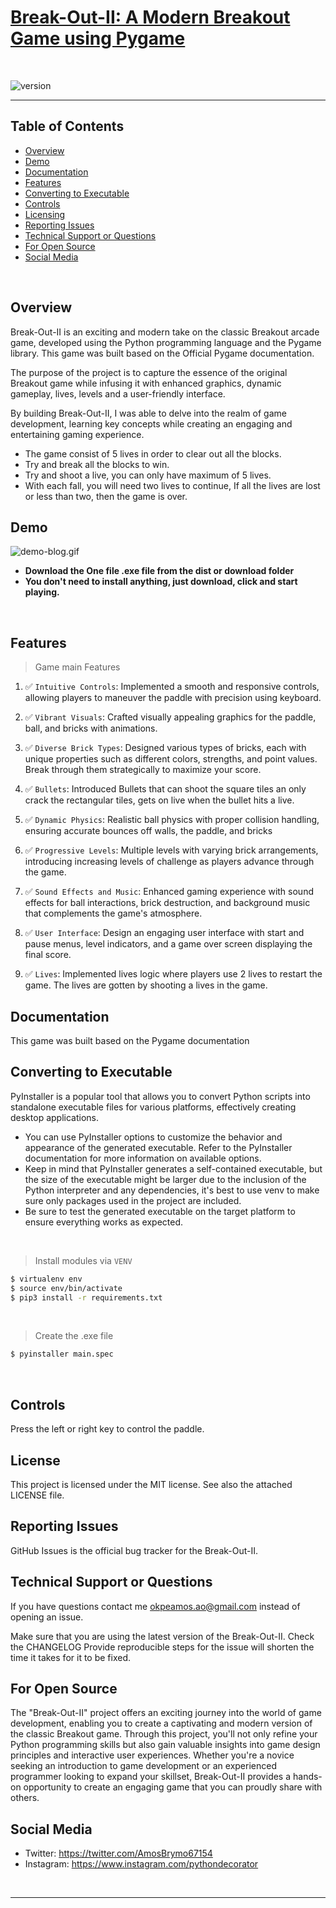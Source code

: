 # [Break-Out-II: A Modern Breakout Game using Pygame](https://github.com/PythonDecorator)
<br />

![version](https://img.shields.io/badge/version-1.0.0-blue.svg)

--- 

## Table of Contents

* [Overview](#overview)
* [Demo](#demo)
* [Documentation](#documentation)
* [Features](#features)
* [Converting to Executable](#converting-to-executable)
* [Controls](#Controls)
* [Licensing](#license)
* [Reporting Issues](#reporting-issues)
* [Technical Support or Questions](#technical-support-or-questions)
* [For Open Source](#For-open-source)
* [Social Media](#Social-media)

<br />


## Overview

Break-Out-II is an exciting and modern take on the classic Breakout arcade game, developed using the Python programming
language and the Pygame library. This game was built based on the Official Pygame documentation.

The purpose of the project is to capture the essence of the original Breakout game while infusing it with enhanced
graphics, dynamic gameplay, lives, levels and a user-friendly interface.

By building Break-Out-II, I was able to delve into the realm of game development, learning key concepts while creating
an engaging and entertaining gaming experience.

- The game consist of 5 lives in order to clear out all the blocks.
- Try and break all the blocks to win.
- Try and shoot a live, you can only have maximum of 5 lives.
- With each fall, you will need two lives to continue, If all the lives are lost or less than two, then the game is over.



## Demo
![demo-blog.gif](apps/static/assets/demo/demo-blog.gif)
- **Download the One file .exe file from the dist or download folder**
- **You don't need to install anything, just download, click and start playing.**


<br />

## Features
> Game main Features

1. ✅ `Intuitive Controls`: Implemented a smooth and responsive controls, allowing players to maneuver the paddle with
   precision using keyboard.

2. ✅ `Vibrant Visuals`: Crafted visually appealing graphics for the paddle, ball, and bricks with animations.

3. ✅ `Diverse Brick Types`: Designed various types of bricks, each with unique properties such as different colors,
   strengths, and point values. Break through them strategically to maximize your score.

4. ✅ `Bullets`: Introduced Bullets that can shoot the square tiles an only crack the rectangular tiles, gets on live
   when the bullet hits a live.

5. ✅ `Dynamic Physics`: Realistic ball physics with proper collision handling, ensuring accurate bounces off walls, the
   paddle, and bricks

6. ✅ `Progressive Levels`: Multiple levels with varying brick arrangements, introducing increasing levels of challenge
   as players advance through the game.

7. ✅ `Sound Effects and Music`: Enhanced gaming experience with sound effects for ball interactions, brick destruction,
   and background music that complements the game's atmosphere.

8. ✅ `User Interface`: Design an engaging user interface with start and pause menus, level indicators, and a game over
   screen displaying the final score.

9. ✅ `Lives`: Implemented lives logic where players use 2 lives to restart the game. The lives are gotten by shooting a
   lives in the game.


## Documentation
This game was built based on the Pygame documentation

## Converting to Executable

PyInstaller is a popular tool that allows you to convert Python scripts into standalone executable files for various
platforms, effectively creating desktop applications.

- You can use PyInstaller options to customize the behavior and appearance of the generated executable. Refer to the
PyInstaller documentation for more information on available options.
- Keep in mind that PyInstaller generates a self-contained executable, but the size of the executable might be larger due
to the inclusion of the Python interpreter and any dependencies, it's best to use venv to make sure only packages used in the
project are included.
- Be sure to test the generated executable on the
target platform to ensure everything works as expected.

<br />

> Install modules via `VENV`  

```bash
$ virtualenv env
$ source env/bin/activate
$ pip3 install -r requirements.txt
```

<br />

> Create the .exe file

```bash
$ pyinstaller main.spec 
```

<br />

  
## Controls

Press the left or right key to control the paddle.

## License

This project is licensed under the MIT license. See also the attached LICENSE file.

## Reporting Issues

GitHub Issues is the official bug tracker for the Break-Out-II.

## Technical Support or Questions

If you have questions contact me okpeamos.ao@gmail.com instead of opening an issue.


Make sure that you are using the latest version of the Break-Out-II. Check the CHANGELOG
Provide reproducible steps for the issue will shorten the time it takes for it to be fixed.

## For Open Source

The "Break-Out-II" project offers an exciting journey into the world of game development,
enabling you to create a captivating and modern version of the classic Breakout game. Through this project, you'll not
only refine your Python programming skills but also gain valuable insights into game design principles and interactive
user experiences. Whether you're a novice seeking an introduction to game development or an experienced programmer
looking to expand your skillset, Break-Out-II provides a hands-on opportunity to create an engaging game that you can
proudly share with others.


## Social Media

- Twitter: <https://twitter.com/AmosBrymo67154>
- Instagram: <https://www.instagram.com/pythondecorator>

<br />

---

